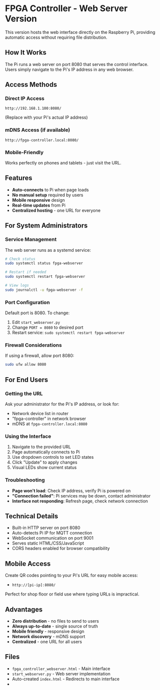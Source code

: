 # FPGA Controller - Web Server Version

This version hosts the web interface directly on the Raspberry Pi, providing automatic access without requiring file distribution.

## How It Works

The Pi runs a web server on port 8080 that serves the control interface. Users simply navigate to the Pi's IP address in any web browser.

## Access Methods

### Direct IP Access
```
http://192.168.1.100:8080/
```
(Replace with your Pi's actual IP address)

### mDNS Access (if available)
```
http://fpga-controller.local:8080/
```

### Mobile-Friendly
Works perfectly on phones and tablets - just visit the URL.

## Features

- **Auto-connects** to Pi when page loads
- **No manual setup** required by users
- **Mobile responsive** design
- **Real-time updates** from Pi
- **Centralized hosting** - one URL for everyone

## For System Administrators

### Service Management
The web server runs as a systemd service:

```bash
# Check status
sudo systemctl status fpga-webserver

# Restart if needed
sudo systemctl restart fpga-webserver

# View logs
sudo journalctl -u fpga-webserver -f
```

### Port Configuration
Default port is 8080. To change:

1. Edit `start_webserver.py`
2. Change `PORT = 8080` to desired port
3. Restart service: `sudo systemctl restart fpga-webserver`

### Firewall Considerations
If using a firewall, allow port 8080:
```bash
sudo ufw allow 8080
```

## For End Users

### Getting the URL
Ask your administrator for the Pi's IP address, or look for:
- Network device list in router
- "fpga-controller" in network browser
- mDNS at `fpga-controller.local:8080`

### Using the Interface
1. Navigate to the provided URL
2. Page automatically connects to Pi
3. Use dropdown controls to set LED states
4. Click "Update" to apply changes
5. Visual LEDs show current status

### Troubleshooting
- **Page won't load**: Check IP address, verify Pi is powered on
- **"Connection failed"**: Pi services may be down, contact administrator
- **Interface not responding**: Refresh page, check network connection

## Technical Details

- Built-in HTTP server on port 8080
- Auto-detects Pi IP for MQTT connection
- WebSocket communication on port 9001
- Serves static HTML/CSS/JavaScript
- CORS headers enabled for browser compatibility

## Mobile Access

Create QR codes pointing to your Pi's URL for easy mobile access:
- `http://[pi-ip]:8080/`

Perfect for shop floor or field use where typing URLs is impractical.

## Advantages

- **Zero distribution** - no files to send to users
- **Always up-to-date** - single source of truth
- **Mobile friendly** - responsive design
- **Network discovery** - mDNS support
- **Centralized** - one URL for all users

## Files

- `fpga_controller_webserver.html` - Main interface
- `start_webserver.py` - Web server implementation
- Auto-created `index.html` - Redirects to main interface
- 
